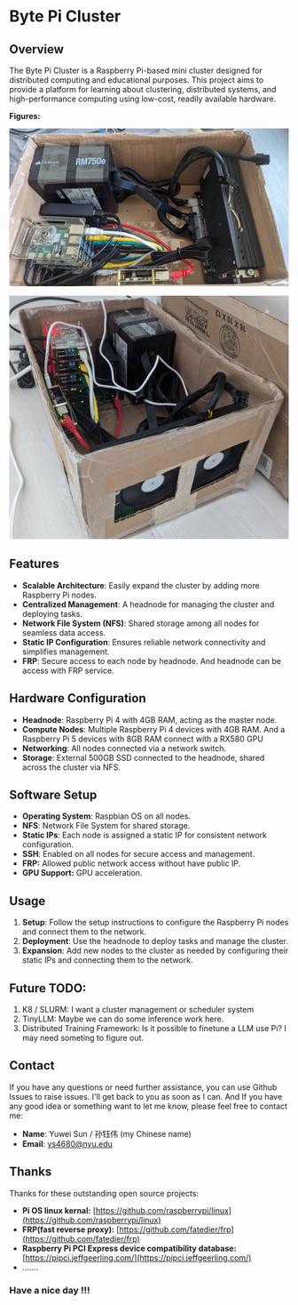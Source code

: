 # Byte Pi Cluster

## Overview

The Byte Pi Cluster is a Raspberry Pi-based mini cluster designed for distributed computing and educational purposes. This project aims to provide a platform for learning about clustering, distributed systems, and high-performance computing using low-cost, readily available hardware.

 **Figures:**

![3801720189143_.pic.jpg](Byte%20Pi%20Cluster%20b5e87014792a40479015049cb773c96e/3801720189143_.pic.jpg)

![3771720189137_.pic.jpg](Byte%20Pi%20Cluster%20b5e87014792a40479015049cb773c96e/275e437b-a549-4af5-9e3a-8109abf61e69.png)

## Features

- **Scalable Architecture**: Easily expand the cluster by adding more Raspberry Pi nodes.
- **Centralized Management**: A headnode for managing the cluster and deploying tasks.
- **Network File System (NFS)**: Shared storage among all nodes for seamless data access.
- **Static IP Configuration**: Ensures reliable network connectivity and simplifies management.
- **FRP**: Secure access to each node by headnode. And headnode can be access with FRP service.

## Hardware Configuration

- **Headnode**: Raspberry Pi 4 with 4GB RAM, acting as the master node.
- **Compute Nodes**: Multiple Raspberry Pi 4 devices with 4GB RAM. And a Raspberry Pi 5 devices with 8GB RAM connect with a RX580 GPU
- **Networking**: All nodes connected via a network switch.
- **Storage**: External 500GB SSD connected to the headnode, shared across the cluster via NFS.

## Software Setup

- **Operating System**: Raspbian OS on all nodes.
- **NFS**: Network File System for shared storage.
- **Static IPs**: Each node is assigned a static IP for consistent network configuration.
- **SSH**: Enabled on all nodes for secure access and management.
- **FRP:** Allowed public network access without have public IP.
- **GPU Support:** GPU acceleration.

## Usage

1. **Setup**: Follow the setup instructions to configure the Raspberry Pi nodes and connect them to the network.
2. **Deployment**: Use the headnode to deploy tasks and manage the cluster.
3. **Expansion**: Add new nodes to the cluster as needed by configuring their static IPs and connecting them to the network.

## Future TODO:

1. K8 / SLURM: I want a cluster management or scheduler system
2. TinyLLM: Maybe we can do some inference work here.
3. Distributed Training Framework: Is it possible to finetune a LLM use Pi? I may need someting to figure out.

## Contact

If you have any questions or need further assistance, you can use Github Issues to raise issues. I'll get back to you as soon as I can. And If you have any good idea or something want to let me know, please feel free to contact me:

- **Name**: Yuwei Sun / 孙钰伟 (my Chinese name)
- **Email**: [ys4680@nyu.edu](mailto:ys4680@nyu.edu)

## Thanks

Thanks for these outstanding open source projects:

- **Pi OS linux kernal:** [https://github.com/raspberrypi/linux](https://github.com/raspberrypi/linux)
- **FRP(fast reverse proxy):** [https://github.com/fatedier/frp](https://github.com/fatedier/frp)
- **Raspberry Pi PCI Express device compatibility database:** [https://pipci.jeffgeerling.com/](https://pipci.jeffgeerling.com/)
- …….

### Have a nice day !!!